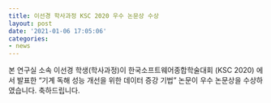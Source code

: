 ```yaml
---
title: 이선경 학사과정 KSC 2020 우수 논문상 수상
layout: post
date: '2021-01-06 17:05:06'
categories:
- news
---
```


본 연구실 소속 이선경 학생(학사과정)이 한국소프트웨어종합학술대회 (KSC 2020) 에서 발표한 “기계 독해 성능 개선을 위한 데이터 증강 기법” 논문이 우수 논문상을 수상하였습니다. 축하드립니다.